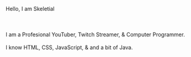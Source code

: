 Hello, I am Skeletial
<br><br><br><br>
I am a Profesional YouTuber, Twitch Streamer, & Computer Programmer.
<br><br>
I know HTML, CSS, JavaScript, & and a bit of Java.
